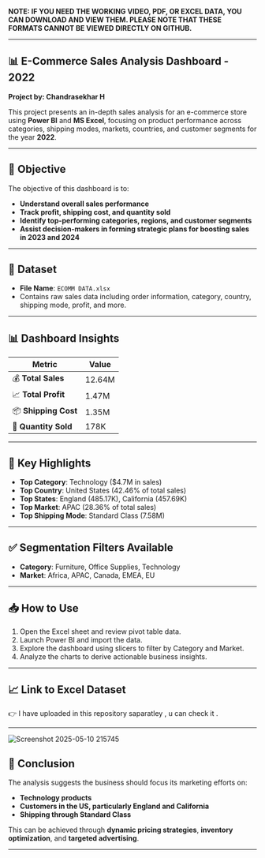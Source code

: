 **NOTE: IF YOU NEED THE WORKING VIDEO, PDF, OR EXCEL DATA, YOU CAN DOWNLOAD AND VIEW THEM. PLEASE NOTE THAT THESE FORMATS CANNOT BE VIEWED DIRECTLY ON GITHUB.**

---

## 📊 **E-Commerce Sales Analysis Dashboard - 2022**
**Project by: Chandrasekhar H**

This project presents an in-depth sales analysis for an e-commerce store using **Power BI** and **MS Excel**, focusing on product performance across categories, shipping modes, markets, countries, and customer segments for the year **2022**.

---

## 📌 **Objective**

The objective of this dashboard is to:

- **Understand overall sales performance**
- **Track profit, shipping cost, and quantity sold**
- **Identify top-performing categories, regions, and customer segments**
- **Assist decision-makers in forming strategic plans for boosting sales in 2023 and 2024**

---

## 📁 **Dataset**

- **File Name**: `ECOMM DATA.xlsx`  
- Contains raw sales data including order information, category, country, shipping mode, profit, and more.

---

## 📊 **Dashboard Insights**

| **Metric**            | **Value** |
|-----------------------|-----------|
| 💰 **Total Sales**     | 12.64M    |
| 📈 **Total Profit**    | 1.47M     |
| 📦 **Shipping Cost**   | 1.35M     |
| 🔢 **Quantity Sold**   | 178K      |

---

## 📍 **Key Highlights**

- **Top Category**: Technology ($4.7M in sales)  
- **Top Country**: United States (42.46% of total sales)  
- **Top States**: England (485.17K), California (457.69K)  
- **Top Market**: APAC (28.36% of total sales)  
- **Top Shipping Mode**: Standard Class (7.58M)

---

## ✅ **Segmentation Filters Available**

- **Category**: Furniture, Office Supplies, Technology  
- **Market**: Africa, APAC, Canada, EMEA, EU

---

## 📥 **How to Use**

1. Open the Excel sheet and review pivot table data.  
2. Launch Power BI and import the data.  
3. Explore the dashboard using slicers to filter by Category and Market.  
4. Analyze the charts to derive actionable business insights.

---

## 📈 **Link to Excel Dataset**

👉 I have uploaded in this repository saparatley , u can check it . 

---

![Screenshot 2025-05-10 215745](https://github.com/user-attachments/assets/ca981365-39ba-4dd4-8db3-82d92a476cfc)


## 📌 **Conclusion**

The analysis suggests the business should focus its marketing efforts on:

- **Technology products**  
- **Customers in the US, particularly England and California**  
- **Shipping through Standard Class**

This can be achieved through **dynamic pricing strategies**, **inventory optimization**, and **targeted advertising**.

---
